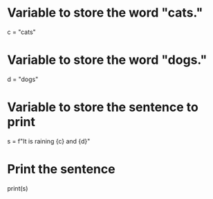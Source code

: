 # Variable to store the word "cats."
c = "cats"

# Variable to store the word "dogs."
d = "dogs"

# Variable to store the sentence to print
s = f"It is raining {c} and {d}"

# Print the sentence
print(s)
